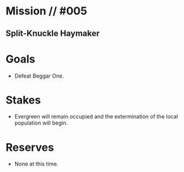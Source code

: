 # Mission // #005
## Split-Knuckle Haymaker

# Goals
- Defeat Beggar One.

# Stakes
- Evergreen will remain occupied and the extermination of the local population will begin.

# Reserves
- None at this time.